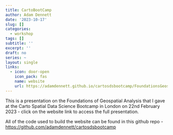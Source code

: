 ```yaml
---
title: CartoBootCamp
author: Adam Dennett
date: '2023-10-17'
slug: []
categories:
  - workshop
tags: []
subtitle: ''
excerpt: ''
draft: no
series: ~
layout: single
links:
  - icon: door-open
    icon_pack: fas
    name: website
    url: https://adamdennett.github.io/cartosdsbootcamp/FoundationsGeospatialPresentation.html
---
```


This is a presentation on the Foundations of Geospatial Analysis that I gave at the Carto Spatial Data Science Bootcamp in London on 22nd February 2023 - click on the website link to access the full presentation.

All of the code used to build the website can be found in this github repo - <https://github.com/adamdennett/cartosdsbootcamp>
